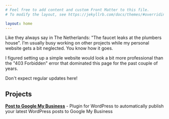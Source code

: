```yaml
---
# Feel free to add content and custom Front Matter to this file.
# To modify the layout, see https://jekyllrb.com/docs/themes/#overriding-theme-defaults

layout: home
---
```


Like they always say in The Netherlands: "The faucet leaks at the plumbers house". I'm usually busy working on other projects 
while my personal website gets a bit neglected. You know how it goes.

I figured setting up a simple website would 
look a bit more professional than the "403 Forbidden" error that dominated this page for the past
couple of years. 

Don't expect regular updates here!

## Projects

**[Post to Google My Business](https://tycoonmedia.net)** - Plugin for WordPress to automatically publish your latest
WordPress posts to Google My Business 
